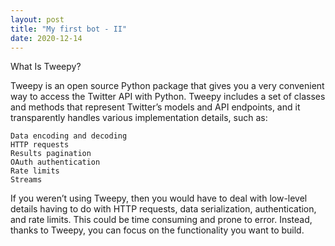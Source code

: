 ```yaml
---
layout: post
title: "My first bot - II"
date: 2020-12-14
---
```

What Is Tweepy?

Tweepy is an open source Python package that gives you a very convenient way to access the Twitter API with Python. Tweepy includes a set of classes and methods that represent Twitter’s models and API endpoints, and it transparently handles various implementation details, such as:

    Data encoding and decoding
    HTTP requests
    Results pagination
    OAuth authentication
    Rate limits
    Streams

If you weren’t using Tweepy, then you would have to deal with low-level details having to do with HTTP requests, data serialization, authentication, and rate limits. This could be time consuming and prone to error. Instead, thanks to Tweepy, you can focus on the functionality you want to build.
